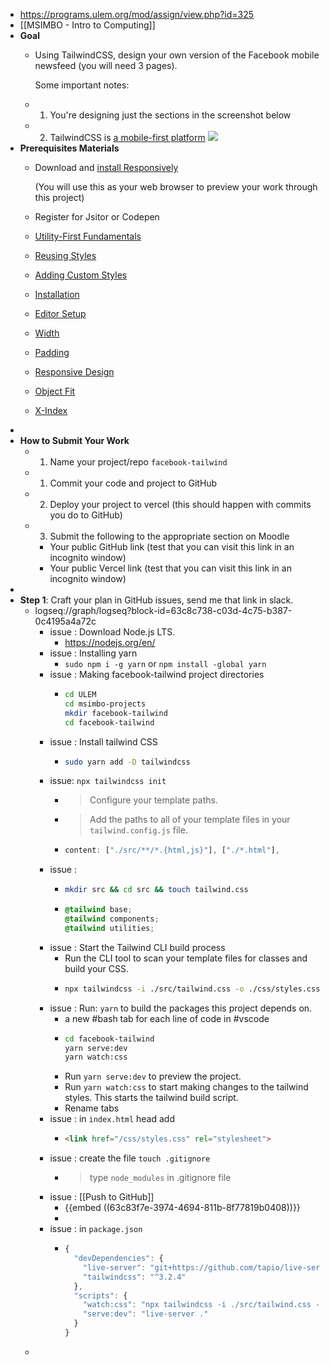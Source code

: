 - https://programs.ulem.org/mod/assign/view.php?id=325
- [[MSIMBO - Intro to Computing]]
- **Goal**
	- Using TailwindCSS, design your own version of the Facebook mobile newsfeed (you will need 3 pages).
	  
	  Some important notes:
	- 1. You're designing just the sections in the screenshot below
	- 2. TailwindCSS is [a mobile-first platform](https://tailwindcss.com/docs/responsive-design#working-mobile-first)
	  ![](https://i.imgur.com/iVi8u3z.jpeg)
- **Prerequisites Materials**
	- Download and [install Responsively](https://responsively.app/)
	  
	  (You will use this as your web browser to preview your work through this project)
	- Register for Jsitor or Codepen
	- [Utility-First Fundamentals](https://tailwindcss.com/docs/utility-first)
	- [Reusing Styles](https://tailwindcss.com/docs/reusing-styles)
	- [Adding Custom Styles](https://tailwindcss.com/docs/adding-custom-styles)
	- [Installation](https://tailwindcss.com/docs/installation)
	- [Editor Setup](https://tailwindcss.com/docs/editor-setup)
	- [Width](https://tailwindcss.com/docs/width)
	- [Padding](https://tailwindcss.com/docs/padding)
	- [Responsive Design](https://tailwindcss.com/docs/responsive-design)
	- [Object Fit](https://tailwindcss.com/docs/object-fit)
	- [X-Index](https://tailwindcss.com/docs/z-index)
-
- **How to Submit Your Work**
	- 1. Name your project/repo `facebook-tailwind`
	- 1. Commit your code and project to GitHub
	- 2. Deploy your project to vercel (this should happen with commits you do to GitHub)
	- 3. Submit the following to the appropriate section on Moodle
		- Your public GitHub link (test that you can visit this link in an incognito window)
		- Your public Vercel link (test that you can visit this link in an incognito window)
-
- **Step 1**: Craft your plan in GitHub issues, send me that link in slack.
	- logseq://graph/logseq?block-id=63c8c738-c03d-4c75-b387-0c4195a4a72c
		- issue : Download Node.js LTS.
			- https://nodejs.org/en/
		- issue : Installing yarn
			- `sudo npm i -g yarn` or `npm install -global yarn`
		- issue : Making facebook-tailwind project directories
			- ```bash
			  cd ULEM
			  cd msimbo-projects
			  mkdir facebook-tailwind
			  cd facebook-tailwind
			  ```
		- issue : Install tailwind CSS
			- ```bash
			  sudo yarn add -D tailwindcss
			  ```
		- issue: `npx tailwindcss init`
			- >Configure your template paths.
			- >Add the paths to all of your template files in your `tailwind.config.js` file.
			- ```js
			  content: ["./src/**/*.{html,js}"], ["./*.html"],
			  ```
		- issue :
			- ```bash
			  mkdir src && cd src && touch tailwind.css
			  ```
			- ```css
			  @tailwind base;
			  @tailwind components;
			  @tailwind utilities;
			  ```
		- issue : Start the Tailwind CLI build process
			- Run the CLI tool to scan your template files for classes and build your CSS.
			- ```bash
			  npx tailwindcss -i ./src/tailwind.css -o ./css/styles.css --watch
			  ```
		- issue : Run: `yarn` to build the packages this project depends on.
			- a new #bash tab for each line of code in #vscode
			- ```bash
			  cd facebook-tailwind
			  yarn serve:dev
			  yarn watch:css
			  ```
			- Run `yarn serve:dev` to preview the project.
			- Run `yarn watch:css` to start making changes to the tailwind styles. This starts the tailwind build script.
			- Rename tabs
		- issue : in `index.html` head add
			- ```html
			  <link href="/css/styles.css" rel="stylesheet">
			  ```
		- issue : create the file `touch .gitignore`
			- >type `node_modules` in .gitignore file
		- issue : [[Push to GitHub]]
			- {{embed ((63c83f7e-3974-4694-811b-8f77819b0408))}}
			-
		- issue : in `package.json`
			- ```js
			  {
			    "devDependencies": {
			      "live-server": "git+https://github.com/tapio/live-server.git#ad22544",
			      "tailwindcss": "^3.2.4"
			    },
			    "scripts": {
			      "watch:css": "npx tailwindcss -i ./src/tailwind.css -o ./css/style.css --watch",
			      "serve:dev": "live-server ."
			    }
			  }
			  ```
	-